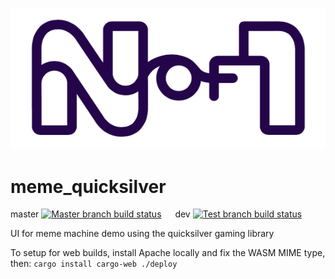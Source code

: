 <p align="center">
  <img src="images/nof1-logo.png">
</p>

# meme_quicksilver

master
[![Master branch build status](https://github.com/N-of-1/meme_quicksilver/workflows/Rust/badge.svg?branch=master)](https://github.com/N-of-1/meme_quicksilver/actions) &emsp; dev
[![Test branch build status](https://github.com/N-of-1/meme_quicksilver/workflows/Rust/badge.svg?branch=dev)](https://github.com/N-of-1/meme_quicksilver/actions)

UI for meme machine demo using the quicksilver gaming library

To setup for web builds, install Apache locally and fix the WASM MIME type, then:
`
cargo install cargo-web
./deploy
`

